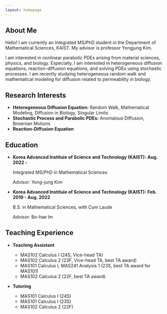 ```yaml
---
layout: homepage
---
```


## About Me

Hello! I am currently an Integrated MS/PhD student in the Department of Mathematical Sciences, KAIST. My advisor is professor Yongjung Kim. 

I am interested in nonlinear parabolic PDEs arising from material sciences, physics, and biology. Especially, I am interested in heterogeneous diffusion equations, reaction-diffusion equations, and solving PDEs using stochastic processes. I am recently studying heterogeneous random walk and mathematical modeling for diffusion related to permeability in biology.

## Research Interests

- **Heterogeneous Diffusion Equation:** Random Walk, Mathematical Modeling, Diffusion in Biology, Singular Limits
- **Stochastic Process and Parabolic PDEs:** Anomalous Diffusion, Brownian Motions
- **Reaction-Diffusion Equation**

## Education

- **Korea Advanced Instituie of Science and Technology (KAIST):** **Aug. 2022 -**

  Integrated MS/PhD in Mathematical Sciences
  
  Advisor: Yong-jung Kim

- **Korea Advanced Instituie of Science and Technology (KAIST):** **Feb. 2019 - Aug. 2022**

  B.S. in Mathematical Sciences, with Cum Laude
  
  Advisor: Bo-hae Im

## Teaching Experience

- **Teaching Assistant**
  - MAS102 Calculus I (24S, Vice-head TA)
  - MAS102 Calculus 2 (23F, Vice-head TA, best TA award)  
  - MAS101 Calculus I, MAS241 Analysis 1 (23S, best TA award for MAS101)
  - MAS102 Calculus 2 (22F, best TA award)

- **Tutoring**
  - MAS101 Calculus I (24S)
  - MAS101 Calculus I (23S) 
  - MAS102 Calculus 2 (22F)

